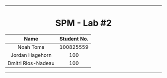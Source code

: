 <hr>
<div align="center">

# SPM - Lab #2

| Name | Student No. |
|:---:|:---:|
| Noah Toma | 100825559 |
| Jordan Hagehorn | 100 |
| Dmitri Rios-Nadeau | 100 |

</div>
<hr>

